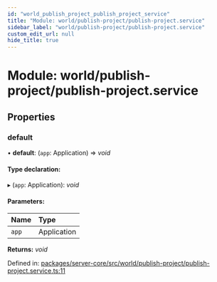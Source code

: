 ```yaml
---
id: "world_publish_project_publish_project_service"
title: "Module: world/publish-project/publish-project.service"
sidebar_label: "world/publish-project/publish-project.service"
custom_edit_url: null
hide_title: true
---
```


# Module: world/publish-project/publish-project.service

## Properties

### default

• **default**: (`app`: Application) => *void*

#### Type declaration:

▸ (`app`: Application): *void*

#### Parameters:

Name | Type |
:------ | :------ |
`app` | Application |

**Returns:** *void*

Defined in: [packages/server-core/src/world/publish-project/publish-project.service.ts:11](https://github.com/xr3ngine/xr3ngine/blob/77d12cea0/packages/server-core/src/world/publish-project/publish-project.service.ts#L11)
